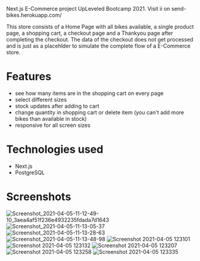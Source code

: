 Next.js E-Commerce project UpLeveled Bootcamp 2021. Visit ii on send-bikes.herokuapp.com/

This store consists of a Home Page with all bikes available, a single product page, a shopping cart, a checkout page and a Thankyou page after completing the checkout.
The data of the checkout does not get processed and is just as a placehlder to simulate the complete flow of a E-Commerce store.

# Features

- see how many items are in the shopping cart on every page
- select different sizes
- stock updates after adding to cart
- change quantity in shopping cart or delete item (you can't add more bikes than available in stock)
- responsive for all screen sizes

# Technologies used

- Next.js
- PostgreSQL

# Screenshots 
![Screenshot_2021-04-05-11-12-49-10_3aea4af51f236e4932235fdada7d1643](https://user-images.githubusercontent.com/67371232/113559243-50395380-9601-11eb-8302-c0e3159e3c43.jpg)
![Screenshot_2021-04-05-11-13-05-37](https://user-images.githubusercontent.com/67371232/113559251-529bad80-9601-11eb-8224-9c705db31e5c.jpg)
![Screenshot_2021-04-05-11-13-28-63](https://user-images.githubusercontent.com/67371232/113559257-54657100-9601-11eb-9eab-0ec5a6c648ad.jpg)
![Screenshot_2021-04-05-11-13-48-98](https://user-images.githubusercontent.com/67371232/113559214-47488200-9601-11eb-8fed-f91cf959808d.jpg)
![Screenshot 2021-04-05 123101](https://user-images.githubusercontent.com/67371232/113559888-6d225680-9602-11eb-91f0-8359285796e2.png)
![Screenshot 2021-04-05 123132](https://user-images.githubusercontent.com/67371232/113559941-7d3a3600-9602-11eb-8161-b7dd99a45ed4.png)
![Screenshot 2021-04-05 123207](https://user-images.githubusercontent.com/67371232/113559985-90e59c80-9602-11eb-819b-5090ee3a87d4.png)
![Screenshot 2021-04-05 123258](https://user-images.githubusercontent.com/67371232/113560061-afe42e80-9602-11eb-8b20-8b7f2ff21548.png)
![Screenshot 2021-04-05 123335](https://user-images.githubusercontent.com/67371232/113560115-c5595880-9602-11eb-988e-e2f6e5c804d9.png)


